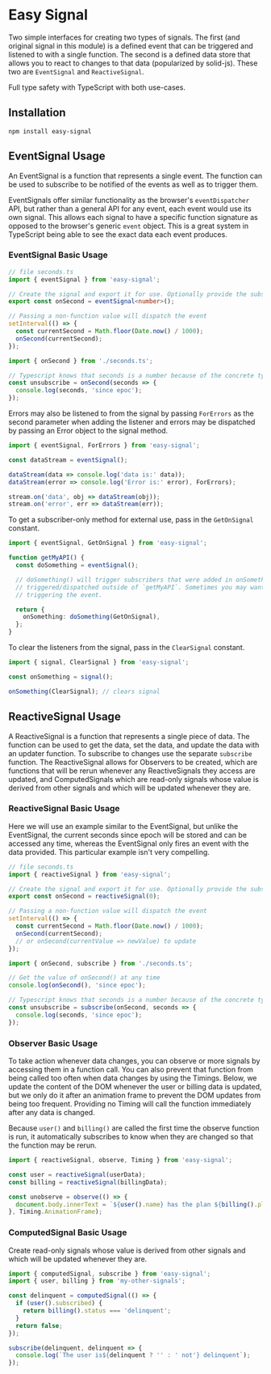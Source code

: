 # Easy Signal

Two simple interfaces for creating two types of signals. The first (and original signal in this module) is a defined
event that can be triggered and listened to with a single function. The second is a defined data store that allows you
to react to changes to that data (popularized by solid-js). These two are `EventSignal` and `ReactiveSignal`.

Full type safety with TypeScript with both use-cases.

## Installation

```
npm install easy-signal
```

## EventSignal Usage

An EventSignal is a function that represents a single event. The function can be used to subscribe to be notified of
the events as well as to trigger them.

EventSignals offer similar functionality as the browser's `eventDispatcher` API, but rather than a general API for any
event, each event would use its own signal. This allows each signal to have a specific function signature as opposed to
the browser's generic `event` object. This is a great system in TypeScript being able to see the exact data each event
produces.

### EventSignal Basic Usage

```ts
// file seconds.ts
import { eventSignal } from 'easy-signal';

// Create the signal and export it for use. Optionally provide the subscriber signature
export const onSecond = eventSignal<number>();

// Passing a non-function value will dispatch the event
setInterval(() => {
  const currentSecond = Math.floor(Date.now() / 1000);
  onSecond(currentSecond);
});
```

```ts
import { onSecond } from './seconds.ts';

// Typescript knows that seconds is a number because of the concrete type definition in seconds.ts
const unsubscribe = onSecond(seconds => {
  console.log(seconds, 'since epoc');
});
```

Errors may also be listened to from the signal by passing `ForErrors` as the second parameter when adding the listener
and errors may be dispatched by passing an Error object to the signal method.

```ts
import { eventSignal, ForErrors } from 'easy-signal';

const dataStream = eventSignal();

dataStream(data => console.log('data is:' data));
dataStream(error => console.log('Error is:' error), ForErrors);

stream.on('data', obj => dataStream(obj));
stream.on('error', err => dataStream(err));
```

To get a subscriber-only method for external use, pass in the `GetOnSignal` constant.

```ts
import { eventSignal, GetOnSignal } from 'easy-signal';

function getMyAPI() {
  const doSomething = eventSignal();

  // doSomething() will trigger subscribers that were added in onSomething(...). This protects the signal from being
  // triggered/dispatched outside of `getMyAPI`. Sometimes you may want more control to prevent just anyone from
  // triggering the event.

  return {
    onSomething: doSomething(GetOnSignal),
  };
}
```

To clear the listeners from the signal, pass in the `ClearSignal` constant.

```ts
import { signal, ClearSignal } from 'easy-signal';

const onSomething = signal();

onSomething(ClearSignal); // clears signal
```

## ReactiveSignal Usage

A ReactiveSignal is a function that represents a single piece of data. The function can be used to get the data, set the
data, and update the data with an updater function. To subscribe to changes use the separate `subscribe` function. The
ReactiveSignal allows for Observers to be created, which are functions that will be rerun whenever any ReactiveSignals
they access are updated, and ComputedSignals which are read-only signals whose value is derived from other signals and
which will be updated whenever they are.

### ReactiveSignal Basic Usage

Here we will use an example similar to the EventSignal, but unlike the EventSignal, the current seconds since epoch will
be stored and can be accessed any time, whereas the EventSignal only fires an event with the data provided. This
particular example isn't very compelling.

```ts
// file seconds.ts
import { reactiveSignal } from 'easy-signal';

// Create the signal and export it for use. Optionally provide the subscriber signature
export const onSecond = reactiveSignal(0);

// Passing a non-function value will dispatch the event
setInterval(() => {
  const currentSecond = Math.floor(Date.now() / 1000);
  onSecond(currentSecond);
  // or onSecond(currentValue => newValue) to update
});
```

```ts
import { onSecond, subscribe } from './seconds.ts';

// Get the value of onSecond() at any time
console.log(onSecond(), 'since epoc');

// Typescript knows that seconds is a number because of the concrete type definition in seconds.ts
const unsubscribe = subscribe(onSecond, seconds => {
  console.log(seconds, 'since epoc');
});
```

### Observer Basic Usage

To take action whenever data changes, you can observe or more signals by accessing them in a function call. You can also
prevent that function from being called too often when data changes by using the Timings. Below, we update the content
of the DOM whenever the user or billing data is updated, but we only do it after an animation frame to prevent the DOM
updates from being too frequent. Providing no Timing will call the function immediately after any data is changed.

Because `user()` and `billing()` are called the first time the observe function is run, it automatically subscribes to
know when they are changed so that the function may be rerun.

```ts
import { reactiveSignal, observe, Timing } from 'easy-signal';

const user = reactiveSignal(userData);
const billing = reactiveSignal(billingData);

const unobserve = observe(() => {
  document.body.innerText = `${user().name} has the plan ${billing().plan}`;
}, Timing.AnimationFrame);
```

### ComputedSignal Basic Usage

Create read-only signals whose value is derived from other signals and which will be updated whenever they are.

```ts
import { computedSignal, subscribe } from 'easy-signal';
import { user, billing } from 'my-other-signals';

const delinquent = computedSignal(() => {
  if (user().subscribed) {
    return billing().status === 'delinquent';
  }
  return false;
});

subscribe(delinquent, delinquent => {
  console.log(`The user is${delinquent ? '' : ' not'} delinquent`);
});
```
